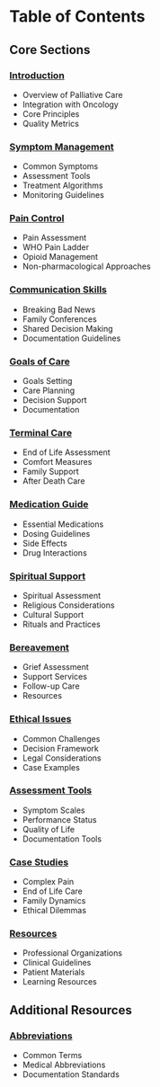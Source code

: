 # Table of Contents

## Core Sections

### [Introduction](sections/introduction.md)
- Overview of Palliative Care
- Integration with Oncology
- Core Principles
- Quality Metrics

### [Symptom Management](sections/symptom-management.md)
- Common Symptoms
- Assessment Tools
- Treatment Algorithms
- Monitoring Guidelines

### [Pain Control](sections/pain-control.md)
- Pain Assessment
- WHO Pain Ladder
- Opioid Management
- Non-pharmacological Approaches

### [Communication Skills](sections/communication-skills.md)
- Breaking Bad News
- Family Conferences
- Shared Decision Making
- Documentation Guidelines

### [Goals of Care](sections/goals-of-care.md)
- Goals Setting
- Care Planning
- Decision Support
- Documentation

### [Terminal Care](sections/terminal-care.md)
- End of Life Assessment
- Comfort Measures
- Family Support
- After Death Care

### [Medication Guide](sections/medication-guide.md)
- Essential Medications
- Dosing Guidelines
- Side Effects
- Drug Interactions

### [Spiritual Support](sections/spiritual-support.md)
- Spiritual Assessment
- Religious Considerations
- Cultural Support
- Rituals and Practices

### [Bereavement](sections/bereavement.md)
- Grief Assessment
- Support Services
- Follow-up Care
- Resources

### [Ethical Issues](sections/ethical-issues.md)
- Common Challenges
- Decision Framework
- Legal Considerations
- Case Examples

### [Assessment Tools](sections/assessment-tools.md)
- Symptom Scales
- Performance Status
- Quality of Life
- Documentation Tools

### [Case Studies](sections/case-studies.md)
- Complex Pain
- End of Life Care
- Family Dynamics
- Ethical Dilemmas

### [Resources](sections/resources.md)
- Professional Organizations
- Clinical Guidelines
- Patient Materials
- Learning Resources

## Additional Resources

### [Abbreviations](appendices/abbreviations.md)
- Common Terms
- Medical Abbreviations
- Documentation Standards
